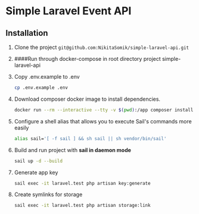 # Simple Laravel Event API

## Installation

1. Clone the project `git@github.com:NikitaSomik/simple-laravel-api.git`
2. ####Run through docker-compose in root directory project simple-laravel-api
3. Copy .env.example to .env

   ```bash
   cp .env.example .env
   ```

4. Download composer docker image to install dependencies.

   ```bash
   docker run --rm --interactive --tty -v $(pwd):/app composer install
   ```

5. Configure a shell alias that allows you to execute Sail's commands more easily

   ```bash
   alias sail='[ -f sail ] && sh sail || sh vendor/bin/sail'
   ```

6. Build and run project with **sail in daemon mode**

   ```bash
   sail up -d --build
   ```

7. Generate app key

   ```bash
   sail exec -it laravel.test php artisan key:generate
   ```

8. Create symlinks for storage

   ```bash
   sail exec -it laravel.test php artisan storage:link
   ```

